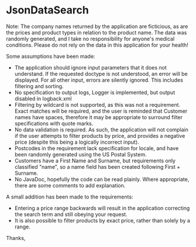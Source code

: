 # JsonDataSearch

Note: The company names returned by the application are ficticious, as are the prices and product types in relation to the product name. The data was randomly generated, and I take no responsibility for anyone's medical conditions. Please do not rely on the data in this application for your health!

Some assumptions have been made:
- The application should ignore input parameters that it does not understand. If the requested doctype is not understood, an error will be displayed. For all other input, errors are silently ignored. This includes filtering and sorting.
- No specification to output logs, Logger is implemented, but output disabled in logback.xml
- Filtering by wildcard is not supported, as this was not a requirement. Exact matches will be required, and the user is reminded that Customer names have spaces, therefore it may be appropriate to surround filter specifications with quote marks.
- No data validation is required. As such, the application will not complain if the user attempts to filter products by price, and provides a negative price (despite this being a logically incorrect input).
- Postcodes in the requirement lack specification for locale, and have been randomly generated using the US Postal System.
- Customers have a First Name and Surname, but requirements only classified "name", so a name field has been created following First + Surname.
- No JavaDoc, hopefully the code can be read plainly. Where appropriate, there are some comments to add explanation.

A small addition has been made to the requirements:
- Entering a price range backwards will result in the application correcting the search term and still obeying your request.
- It is also possible to filter products by exact price, rather than solely by a range. 

Thanks,
